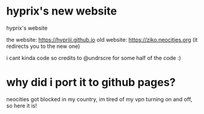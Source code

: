 # hyprix's new website
hyprix's website

the website: https://hypriii.github.io
old website: https://ziko.neocities.org (it redirects you to the new one)

i cant kinda code so credits to @undrscre for some half of the code :)

# why did i port it to github pages?
neocities got blocked in my country, im tired of my vpn turning on and off, so here it is!

